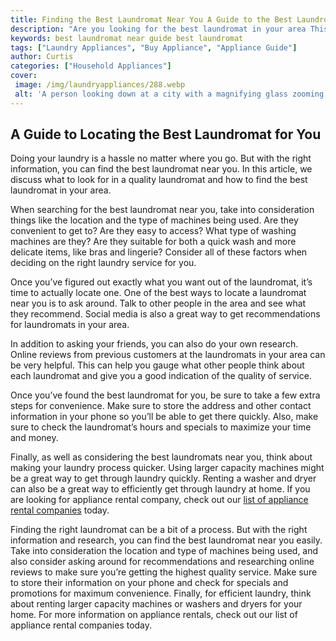 ```yaml
---
title: Finding the Best Laundromat Near You A Guide to the Best Laundromat in Your Area
description: "Are you looking for the best laundromat in your area This guide will help you find the best one that also fits your needs and budget"
keywords: best laundromat near guide best laundromat
tags: ["Laundry Appliances", "Buy Appliance", "Appliance Guide"]
author: Curtis
categories: ["Household Appliances"]
cover: 
 image: /img/laundryappliances/288.webp
 alt: 'A person looking down at a city with a magnifying glass zooming in on what appears to be a laundromat -Best Laundromat Near Me A Guide to finding the best laundromat in your area'
---
```

## A Guide to Locating the Best Laundromat for You 
Doing your laundry is a hassle no matter where you go. But with the right information, you can find the best laundromat near you. In this article, we discuss what to look for in a quality laundromat and how to find the best laundromat in your area.

When searching for the best laundromat near you, take into consideration things like the location and the type of machines being used. Are they convenient to get to? Are they easy to access? What type of washing machines are they? Are they suitable for both a quick wash and more delicate items, like bras and lingerie? Consider all of these factors when deciding on the right laundry service for you.

Once you’ve figured out exactly what you want out of the laundromat, it’s time to actually locate one. One of the best ways to locate a laundromat near you is to ask around. Talk to other people in the area and see what they recommend. Social media is also a great way to get recommendations for laundromats in your area.

In addition to asking your friends, you can also do your own research. Online reviews from previous customers at the laundromats in your area can be very helpful. This can help you gauge what other people think about each laundromat and give you a good indication of the quality of service.

Once you’ve found the best laundromat for you, be sure to take a few extra steps for convenience. Make sure to store the address and other contact information in your phone so you’ll be able to get there quickly. Also, make sure to check the laundromat’s hours and specials to maximize your time and money.

Finally, as well as considering the best laundromats near you, think about making your laundry process quicker. Using larger capacity machines might be a great way to get through laundry quickly. Renting a washer and dryer can also be a great way to efficiently get through laundry at home. If you are looking for appliance rental company, check out our [list of appliance rental companies](./pages/appliance-rental) today. 

Finding the right laundromat can be a bit of a process. But with the right information and research, you can find the best laundromat near you easily. Take into consideration the location and type of machines being used, and also consider asking around for recommendations and researching online reviews to make sure you’re getting the highest quality service. Make sure to store their information on your phone and check for specials and promotions for maximum convenience. Finally, for efficient laundry, think about renting larger capacity machines or washers and dryers for your home. For more information on appliance rentals, check out our list of appliance rental companies today.
